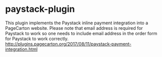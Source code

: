 # paystack-plugin
This plugin implements the Paystack inline payment integration into a PageCarton website. Please note that email address is required for Paystack to work so one needs to include email address in the order form for Paystack to work correctly.  http://plugins.pagecarton.org/2017/08/11/paystack-payment-integration.html
